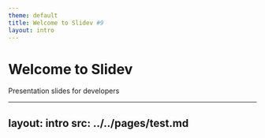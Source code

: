 ```yaml
---
theme: default
title: Welcome to Slidev #9
layout: intro
---
```


# Welcome to Slidev

Presentation slides for developers  
<Counter :count="6" m="t-4" />

---
layout: intro
src: ../../pages/test.md
---
